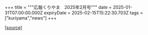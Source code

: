 +++
title = """広報くりやま　2025年2月号"""
date = 2025-01-31T07:00:00.000Z
expiryDate = 2025-02-15T15:22:30.703Z
tags = ["kuriyama","news"]
+++


[[source]](https://www.town.kuriyama.hokkaido.jp/site/koho/30079.html)
